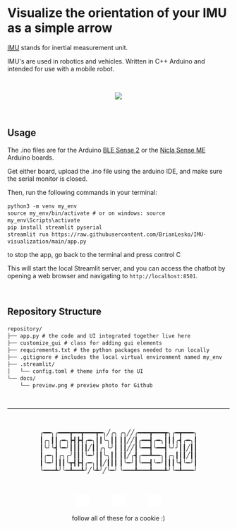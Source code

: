 
# Visualize the orientation of your IMU as a simple arrow
[IMU](https://en.wikipedia.org/wiki/Inertial_measurement_unit) stands for inertial measurement unit. 

IMU's are used in robotics and vehicles. Written in C++ Arduino and intended for use with a mobile robot. 

&nbsp;

<div align="center"><img src="docs/preview.gif" width="800"></div>

&nbsp;

## Usage

The .ino files are for the Arduino [BLE Sense 2](https://docs.arduino.cc/hardware/nano-33-ble-sense-rev2/) 
or the [Nicla Sense ME](https://docs.arduino.cc/hardware/nicla-sense-me/) Arduino boards.

Get either board, upload the .ino file using the arduino IDE, and make sure the serial monitor is closed.

Then, run the following commands in your terminal:
```
python3 -m venv my_env
source my_env/bin/activate # or on windows: source my_env\Scripts\activate
pip install streamlit pyserial 
streamlit run https://raw.githubusercontent.com/BrianLesko/IMU-visualization/main/app.py
```

to stop the app, go back to the terminal and press control C

This will start the local Streamlit server, and you can access the chatbot by opening a web browser and navigating to `http://localhost:8501`.

&nbsp;

## Repository Structure
```
repository/
├── app.py # the code and UI integrated together live here
├── customize_gui # class for adding gui elements
├── requirements.txt # the python packages needed to run locally
├── .gitignore # includes the local virtual environment named my_env
├── .streamlit/
│   └── config.toml # theme info for the UI
└── docs/
    └── preview.png # preview photo for Github
```

&nbsp;

<hr>

&nbsp;

<div align="center">



╭━━╮╭━━━┳━━┳━━━┳━╮╱╭╮        ╭╮╱╱╭━━━┳━━━┳╮╭━┳━━━╮
┃╭╮┃┃╭━╮┣┫┣┫╭━╮┃┃╰╮┃┃        ┃┃╱╱┃╭━━┫╭━╮┃┃┃╭┫╭━╮┃
┃╰╯╰┫╰━╯┃┃┃┃┃╱┃┃╭╮╰╯┃        ┃┃╱╱┃╰━━┫╰━━┫╰╯╯┃┃╱┃┃
┃╭━╮┃╭╮╭╯┃┃┃╰━╯┃┃╰╮┃┃        ┃┃╱╭┫╭━━┻━━╮┃╭╮┃┃┃╱┃┃
┃╰━╯┃┃┃╰┳┫┣┫╭━╮┃┃╱┃┃┃        ┃╰━╯┃╰━━┫╰━╯┃┃┃╰┫╰━╯┃
╰━━━┻╯╰━┻━━┻╯╱╰┻╯╱╰━╯        ╰━━━┻━━━┻━━━┻╯╰━┻━━━╯
  


&nbsp;


<a href="https://twitter.com/BrianJosephLeko"><img src="https://raw.githubusercontent.com/BrianLesko/BrianLesko/f7be693250033b9d28c2224c9c1042bb6859bfe9/.socials/svg-white/x-logo-white.svg" width="30" alt="X Logo"></a> &nbsp; &nbsp; &nbsp; &nbsp; &nbsp; &nbsp; <a href="https://github.com/BrianLesko"><img src="https://raw.githubusercontent.com/BrianLesko/BrianLesko/f7be693250033b9d28c2224c9c1042bb6859bfe9/.socials/svg-white/github-mark-white.svg" width="30" alt="GitHub"></a> &nbsp; &nbsp; &nbsp; &nbsp; &nbsp; &nbsp; <a href="https://www.linkedin.com/in/brianlesko/"><img src="https://raw.githubusercontent.com/BrianLesko/BrianLesko/f7be693250033b9d28c2224c9c1042bb6859bfe9/.socials/svg-white/linkedin-icon-white.svg" width="30" alt="LinkedIn"></a>

follow all of these for a cookie :)

</div>


&nbsp;


